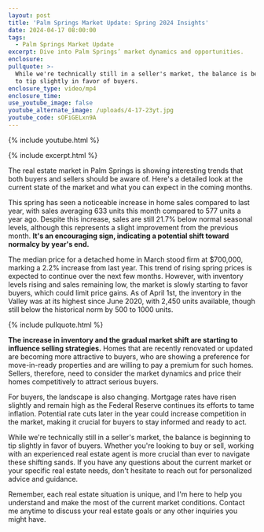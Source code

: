 ```yaml
---
layout: post
title: 'Palm Springs Market Update: Spring 2024 Insights'
date: 2024-04-17 08:00:00
tags:
  - Palm Springs Market Update
excerpt: Dive into Palm Springs’ market dynamics and opportunities.
enclosure:
pullquote: >-
  While we're technically still in a seller's market, the balance is beginning
  to tip slightly in favor of buyers.
enclosure_type: video/mp4
enclosure_time:
use_youtube_image: false
youtube_alternate_image: /uploads/4-17-23yt.jpg
youtube_code: sOFiGELxn9A
---
```

{% include youtube.html %}

{% include excerpt.html %}

The real estate market in Palm Springs is showing interesting trends that both buyers and sellers should be aware of. Here's a detailed look at the current state of the market and what you can expect in the coming months.

This spring has seen a noticeable increase in home sales compared to last year, with sales averaging 633 units this month compared to 577 units a year ago. Despite this increase, sales are still 21.7% below normal seasonal levels, although this represents a slight improvement from the previous month. **It's an encouraging sign, indicating a potential shift toward normalcy by year's end.**

The median price for a detached home in March stood firm at $700,000, marking a 2.2% increase from last year. This trend of rising spring prices is expected to continue over the next few months. However, with inventory levels rising and sales remaining low, the market is slowly starting to favor buyers, which could limit price gains. As of April 1st, the inventory in the Valley was at its highest since June 2020, with 2,450 units available, though still below the historical norm by 500 to 1000 units.

{% include pullquote.html %}

**The increase in inventory and the gradual market shift are starting to influence selling strategies.** Homes that are recently renovated or updated are becoming more attractive to buyers, who are showing a preference for move-in-ready properties and are willing to pay a premium for such homes. Sellers, therefore, need to consider the market dynamics and price their homes competitively to attract serious buyers.

For buyers, the landscape is also changing. Mortgage rates have risen slightly and remain high as the Federal Reserve continues its efforts to tame inflation. Potential rate cuts later in the year could increase competition in the market, making it crucial for buyers to stay informed and ready to act.

While we're technically still in a seller's market, the balance is beginning to tip slightly in favor of buyers. Whether you're looking to buy or sell, working with an experienced real estate agent is more crucial than ever to navigate these shifting sands. If you have any questions about the current market or your specific real estate needs, don't hesitate to reach out for personalized advice and guidance.

Remember, each real estate situation is unique, and I'm here to help you understand and make the most of the current market conditions. Contact me anytime to discuss your real estate goals or any other inquiries you might have.

&nbsp;